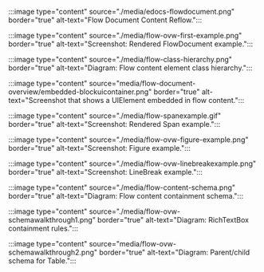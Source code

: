 
:::image type="content" source="./media/edocs-flowdocument.png" border="true" alt-text="Flow Document Content Reflow.":::

:::image type="content" source="./media/flow-ovw-first-example.png" border="true" alt-text="Screenshot: Rendered FlowDocument example.":::

:::image type="content" source="./media/flow-class-hierarchy.png" border="true" alt-text="Diagram: Flow content element class hierarchy.":::

:::image type="content" source="media/flow-document-overview/embedded-blockuicontainer.png" border="true" alt-text="Screenshot that shows a UIElement embedded in flow content.":::

:::image type="content" source="./media/flow-spanexample.gif" border="true" alt-text="Screenshot: Rendered Span example.":::


:::image type="content" source="./media/flow-ovw-figure-example.png" border="true" alt-text="Screenshot: Figure example.":::

:::image type="content" source="./media/flow-ovw-linebreakexample.png" border="true" alt-text="Screenshot: LineBreak example.":::

:::image type="content" source="./media/flow-content-schema.png" border="true" alt-text="Diagram: Flow content containment schema.":::

:::image type="content" source="./media/flow-ovw-schemawalkthrough1.png" border="true" alt-text="Diagram: RichTextBox containment rules.":::

:::image type="content" source="media/flow-ovw-schemawalkthrough2.png" border="true" alt-text="Diagram: Parent&#47;child schema for Table.":::
